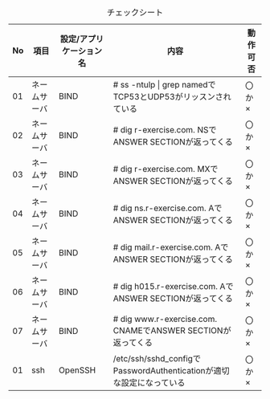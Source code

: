 <table>
  <caption>チェックシート</caption>
  <!-- ネームサーバ -->
  <thead>
    <tr>
      <th>No</th> <th>項目</th><th>設定/アプリケーション名</th><th>内容</th><th>動作可否</th>
    </tr>
  </thead>
  <tr>
    <td> 01</td> <td>ネームサーバ</td><td>BIND</td><td># ss -ntulp | grep namedでTCP53とUDP53がリッスンされている</td><td>〇か×</td>
  </tr>
  <tr>
    <td> 02</td> <td>ネームサーバ</td><td>BIND</td><td># dig r-exercise.com. NSでANSWER SECTIONが返ってくる</td><td>〇か×</td>
  </tr>
  <tr>
    <td> 03</td> <td>ネームサーバ</td><td>BIND</td><td># dig r-exercise.com. MXでANSWER SECTIONが返ってくる</td><td>〇か×</td>
  </tr>
  <tr>
    <td> 04</td> <td>ネームサーバ</td><td>BIND</td><td># dig ns.r-exercise.com. AでANSWER SECTIONが返ってくる</td><td>〇か×</td>
  </tr>
  <tr>
    <td> 05</td> <td>ネームサーバ</td><td>BIND</td><td># dig mail.r-exercise.com. AでANSWER SECTIONが返ってくる</td><td>〇か×</td>
  </tr>
  <tr>
    <td> 06</td> <td>ネームサーバ</td><td>BIND</td><td># dig h015.r-exercise.com. AでANSWER SECTIONが返ってくる</td><td>〇か×</td>
  </tr>
  <tr>
    <td> 07</td> <td>ネームサーバ</td><td>BIND</td><td># dig www.r-exercise.com. CNAMEでANSWER SECTIONが返ってくる</td><td>〇か×</td>
  </tr>
  <!-- ssh -->
  <tr>
    <td> 01</td> <td>ssh</td><td>OpenSSH</td><td>/etc/ssh/sshd_configでPasswordAuthenticationが適切な設定になっている</td><td>〇か×</td>
  </tr>
</table>


